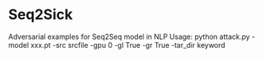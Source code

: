 # Seq2Sick
Adversarial examples for Seq2Seq model in NLP
Usage: 
python attack.py -model xxx.pt -src srcfile -gpu 0 -gl True -gr True -tar_dir keyword
